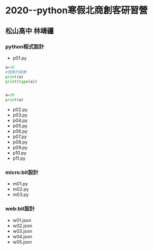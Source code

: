 # 2020--python寒假北商創客研習營
## 松山高中 林靖疆

### python程式設計
- p01.py
```python
a=10
#整數的變數
print(a)
print(type(a))


a=30
print(a)
```
- p02.py
- p03.py
- p04.py
- p05.py
- p06.py
- p07.py
- p08.py
- p09.py
- p10.py
- p11.py

### micro:bit設計
- m01.py
- m02.py
- m03.py

### web:bit設計
- w01.json
- w02.json
- w03.json
- w04.json
- w05.json
